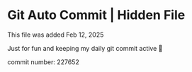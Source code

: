 # Git Auto Commit | Hidden File

This file was added Feb 12, 2025

Just for fun and keeping my daily git commit active 🤪

commit number: 227652
